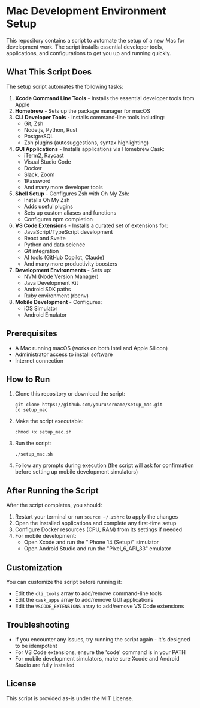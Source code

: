 # Mac Development Environment Setup

This repository contains a script to automate the setup of a new Mac for development work. The script installs essential developer tools, applications, and configurations to get you up and running quickly.

## What This Script Does

The setup script automates the following tasks:

1. **Xcode Command Line Tools** - Installs the essential developer tools from Apple
2. **Homebrew** - Sets up the package manager for macOS
3. **CLI Developer Tools** - Installs command-line tools including:
   - Git, Zsh
   - Node.js, Python, Rust
   - PostgreSQL
   - Zsh plugins (autosuggestions, syntax highlighting)
4. **GUI Applications** - Installs applications via Homebrew Cask:
   - iTerm2, Raycast
   - Visual Studio Code
   - Docker
   - Slack, Zoom
   - 1Password
   - And many more developer tools
5. **Shell Setup** - Configures Zsh with Oh My Zsh:
   - Installs Oh My Zsh
   - Adds useful plugins
   - Sets up custom aliases and functions
   - Configures npm completion
6. **VS Code Extensions** - Installs a curated set of extensions for:
   - JavaScript/TypeScript development
   - React and Svelte
   - Python and data science
   - Git integration
   - AI tools (GitHub Copilot, Claude)
   - And many more productivity boosters
7. **Development Environments** - Sets up:
   - NVM (Node Version Manager)
   - Java Development Kit
   - Android SDK paths
   - Ruby environment (rbenv)
8. **Mobile Development** - Configures:
   - iOS Simulator
   - Android Emulator

## Prerequisites

- A Mac running macOS (works on both Intel and Apple Silicon)
- Administrator access to install software
- Internet connection

## How to Run

1. Clone this repository or download the script:

   ```
   git clone https://github.com/yourusername/setup_mac.git
   cd setup_mac
   ```

2. Make the script executable:

   ```
   chmod +x setup_mac.sh
   ```

3. Run the script:

   ```
   ./setup_mac.sh
   ```

4. Follow any prompts during execution (the script will ask for confirmation before setting up mobile development simulators)

## After Running the Script

After the script completes, you should:

1. Restart your terminal or run `source ~/.zshrc` to apply the changes
2. Open the installed applications and complete any first-time setup
3. Configure Docker resources (CPU, RAM) from its settings if needed
4. For mobile development:
   - Open Xcode and run the "iPhone 14 (Setup)" simulator
   - Open Android Studio and run the "Pixel_6_API_33" emulator

## Customization

You can customize the script before running it:

- Edit the `cli_tools` array to add/remove command-line tools
- Edit the `cask_apps` array to add/remove GUI applications
- Edit the `VSCODE_EXTENSIONS` array to add/remove VS Code extensions

## Troubleshooting

- If you encounter any issues, try running the script again - it's designed to be idempotent
- For VS Code extensions, ensure the 'code' command is in your PATH
- For mobile development simulators, make sure Xcode and Android Studio are fully installed

## License

This script is provided as-is under the MIT License.
